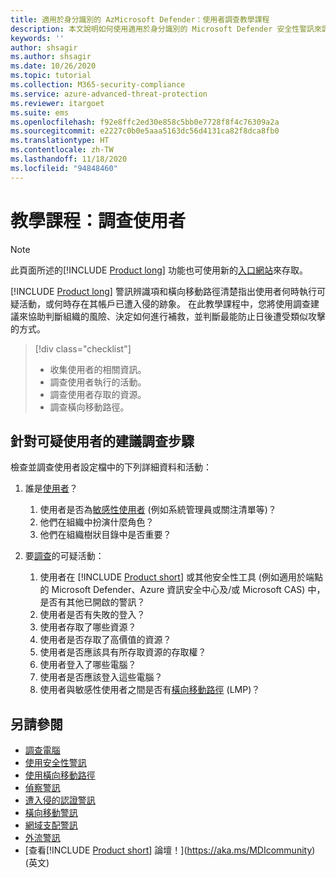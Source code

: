 ```yaml
---
title: 適用於身分識別的 AzMicrosoft Defender：使用者調查教學課程
description: 本文說明如何使用適用於身分識別的 Microsoft Defender 安全性警訊來調查可疑使用者。
keywords: ''
author: shsagir
ms.author: shsagir
ms.date: 10/26/2020
ms.topic: tutorial
ms.collection: M365-security-compliance
ms.service: azure-advanced-threat-protection
ms.reviewer: itargoet
ms.suite: ems
ms.openlocfilehash: f92e8ffc2ed30e858c5bb0e7728f8f4c76309a2a
ms.sourcegitcommit: e2227c0b0e5aaa5163dc56d4131ca82f8dca8fb0
ms.translationtype: HT
ms.contentlocale: zh-TW
ms.lasthandoff: 11/18/2020
ms.locfileid: "94848460"
---
```

# <a name="tutorial-investigate-a-user"></a>教學課程：調查使用者

> [!NOTE]
> 此頁面所述的[!INCLUDE [Product long](includes/product-long.md)] 功能也可使用新的[入口網站](https://portal.cloudappsecurity.com)來存取。

[!INCLUDE [Product long](includes/product-long.md)] 警訊辨識項和橫向移動路徑清楚指出使用者何時執行可疑活動，或何時存在其帳戶已遭入侵的跡象。 在此教學課程中，您將使用調查建議來協助判斷組織的風險、決定如何進行補救，並判斷最能防止日後遭受類似攻擊的方式。

> [!div class="checklist"]
>
> - 收集使用者的相關資訊。
> - 調查使用者執行的活動。
> - 調查使用者存取的資源。
> - 調查橫向移動路徑。

## <a name="recommended-investigation-steps-for-suspicious-users"></a>針對可疑使用者的建議調查步驟

檢查並調查使用者設定檔中的下列詳細資料和活動：

1. 誰是[使用者](entity-profiles.md)？
    1. 使用者是否為[敏感性使用者](sensitive-accounts.md) (例如系統管理員或關注清單等)？
    1. 他們在組織中扮演什麼角色？
    1. 他們在組織樹狀目錄中是否重要？

1. 要[調查](investigate-entity.md)的可疑活動：
    1. 使用者在 [!INCLUDE [Product short](includes/product-short.md)] 或其他安全性工具 (例如適用於端點的 Microsoft Defender、Azure 資訊安全中心及/或 Microsoft CAS) 中，是否有其他已開啟的警訊？
    1. 使用者是否有失敗的登入？
    1. 使用者存取了哪些資源？
    1. 使用者是否存取了高價值的資源？
    1. 使用者是否應該具有所存取資源的存取權？
    1. 使用者登入了哪些電腦？
    1. 使用者是否應該登入這些電腦？
    1. 使用者與敏感性使用者之間是否有[橫向移動路徑](use-case-lateral-movement-path.md) (LMP)？

## <a name="see-also"></a>另請參閱

- [調查電腦](investigate-a-computer.md)
- [使用安全性警訊](working-with-suspicious-activities.md)
- [使用橫向移動路徑](use-case-lateral-movement-path.md)
- [偵察警訊](reconnaissance-alerts.md)
- [遭入侵的認證警訊](compromised-credentials-alerts.md)
- [橫向移動警訊](lateral-movement-alerts.md)
- [網域支配警訊](domain-dominance-alerts.md)
- [外流警訊](exfiltration-alerts.md)
- [查看[!INCLUDE [Product short](includes/product-short.md)] 論壇！](https://aka.ms/MDIcommunity)\(英文\)
